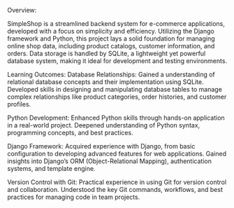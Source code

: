 Overview:

SimpleShop is a streamlined backend system for e-commerce applications, developed with a focus on simplicity and efficiency. Utilizing the Django framework and Python, this project lays a solid foundation for managing online shop data, including product catalogs, customer information, and orders. Data storage is handled by SQLite, a lightweight yet powerful database system, making it ideal for development and testing environments.

Learning Outcomes:
Database Relationships: Gained a understanding of relational database concepts and their implementation using SQLite. Developed skills in designing and manipulating database tables to manage complex relationships like product categories, order histories, and customer profiles.

Python Development: Enhanced Python skills through hands-on application in a real-world project. Deepened understanding of Python syntax, programming concepts, and best practices.

Django Framework: Acquired experience with Django, from basic configuration to developing advanced features for web applications. Gained insights into Django’s ORM (Object-Relational Mapping), authentication systems, and template engine.

Version Control with Git: Practical experience in using Git for version control and collaboration. Understood the key Git commands, workflows, and best practices for managing code in team projects.
